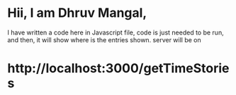 # Hii, I am Dhruv Mangal,
I have written a code here in Javascript file, code is just needed to be run, and then, it will show where is the entries shown.
server will be on 
# http://localhost:3000/getTimeStories

